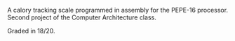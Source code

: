 A calory tracking scale programmed in assembly for the PEPE-16 processor. Second project of the Computer Architecture class.

Graded in 18/20.
